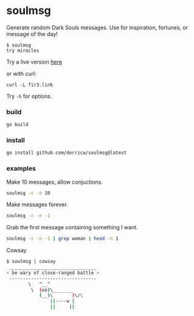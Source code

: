 # soulmsg

Generate random Dark Souls messages. Use for inspiration, fortunes, or message of the day!

```
$ soulmsg
try miracles
```

Try a live version [here](https://derricw.github.io/soulmsg/)

or with curl:

```
curl -L fir3.link
```

Try `-h` for options.

### build

```bash
go build
```

### install

```bash
go install github.com/derricw/soulmsg@latest
```

### examples

Make 10 messages, allow conjuctions.
```bash
soulmsg -c -n 10
```

Make messages forever.
```bash
soulmsg -c -n -1
```

Grab the first message containing something I want.
```bash
soulmsg -c -n -1 | grep woman | head -n 1
```

Cowsay
```bash
$ soulmsg | cowsay
 ________________________________
< be wary of close-ranged battle >
 --------------------------------
        \   ^__^
         \  (oo)\_______
            (__)\       )\/\
                ||----w |
                ||     ||
```
